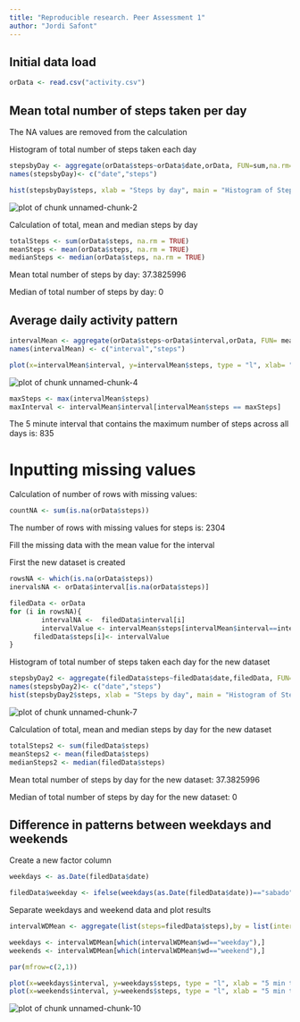 ```yaml
---
title: "Reproducible research. Peer Assessment 1"
author: "Jordi Safont"
---
```


## Initial data load


```r
orData <- read.csv("activity.csv")
```

## Mean total number of steps taken per day
The NA values are removed from the calculation

Histogram of total number of steps taken each day


```r
stepsbyDay <- aggregate(orData$steps~orData$date,orData, FUN=sum,na.rm=TRUE)
names(stepsbyDay)<- c("date","steps")

hist(stepsbyDay$steps, xlab = "Steps by day", main = "Histogram of Steps by day")
```

![plot of chunk unnamed-chunk-2](figure/unnamed-chunk-2-1.png) 

Calculation of total, mean and median steps by day


```r
totalSteps <- sum(orData$steps, na.rm = TRUE)
meanSteps <- mean(orData$steps, na.rm = TRUE)
medianSteps <- median(orData$steps, na.rm = TRUE)
```

Mean total number of steps by day: 37.3825996

Median of total number of steps by day: 0

## Average daily activity pattern



```r
intervalMean <- aggregate(orData$steps~orData$interval,orData, FUN= mean, na.rm=TRUE)
names(intervalMean) <- c("interval","steps")

plot(x=intervalMean$interval, y=intervalMean$steps, type = "l", xlab= "5 min Time interval", ylab = "Mean number of steps")
```

![plot of chunk unnamed-chunk-4](figure/unnamed-chunk-4-1.png) 

```r
maxSteps <- max(intervalMean$steps)
maxInterval <- intervalMean$interval[intervalMean$steps == maxSteps]
```

The 5 minute interval that contains the maximum number of steps across all days is: 835

# Inputting missing values

Calculation of number of rows with missing values:


```r
countNA <- sum(is.na(orData$steps))
```

The number of rows with missing values for steps is: 2304


Fill the missing data with the mean value for the interval

First the new dataset is created


```r
rowsNA <- which(is.na(orData$steps))
inervalsNA <- orData$interval[is.na(orData$steps)]

filedData <- orData
for (i in rowsNA){
        intervalNA <-  filedData$interval[i]
        intervalValue <- intervalMean$steps[intervalMean$interval==intervalNA]
      filedData$steps[i]<- intervalValue  
}
```

Histogram of total number of steps taken each day for the new dataset


```r
stepsbyDay2 <- aggregate(filedData$steps~filedData$date,filedData, FUN=sum)
names(stepsbyDay2)<- c("date","steps")
hist(stepsbyDay2$steps, xlab = "Steps by day", main = "Histogram of Steps by day")
```

![plot of chunk unnamed-chunk-7](figure/unnamed-chunk-7-1.png) 

Calculation of total, mean and median steps by day for the new dataset


```r
totalSteps2 <- sum(filedData$steps)
meanSteps2 <- mean(filedData$steps)
medianSteps2 <- median(filedData$steps)
```

Mean total number of steps by day for the new dataset: 37.3825996

Median of total number of steps by day for the new dataset: 0

## Difference in patterns between weekdays and weekends

Create a new factor column


```r
weekdays <- as.Date(filedData$date)

filedData$weekday <- ifelse(weekdays(as.Date(filedData$date))=="sabado"|weekdays(as.Date(filedData$date))=="domingo","weekend","weekday")
```

Separate weekdays and weekend data and plot results


```r
intervalWDMean <- aggregate(list(steps=filedData$steps),by = list(interval=filedData$interval,wd = filedData$weekday), FUN= mean)

weekdays <- intervalWDMean[which(intervalWDMean$wd=="weekday"),]
weekends <- intervalWDMean[which(intervalWDMean$wd=="weekend"),]

par(mfrow=c(2,1))

plot(x=weekdays$interval, y=weekdays$steps, type = "l", xlab = "5 min time interval", ylab = "Steps",main="Weekday")
plot(x=weekends$interval, y=weekends$steps, type = "l", xlab = "5 min time interval", ylab = "Steps", main="Weekend")
```

![plot of chunk unnamed-chunk-10](figure/unnamed-chunk-10-1.png) 


